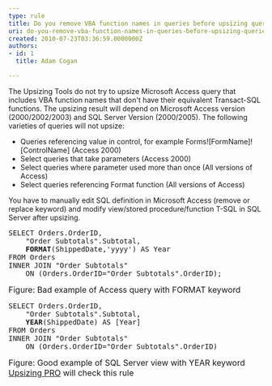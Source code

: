 ```yaml
---
type: rule
title: Do you remove VBA function names in queries before upsizing queries (Upsizing problem)?
uri: do-you-remove-vba-function-names-in-queries-before-upsizing-queries-upsizing-problem
created: 2010-07-23T03:36:59.0000000Z
authors:
- id: 1
  title: Adam Cogan

---
```




<span class='intro'> The Upsizing Tools do not try to upsize Microsoft Access query that includes VBA function names that don't have their equivalent Transact-SQL functions. The upsizing result will depend on Microsoft Access version (2000/2002/2003) and SQL Server Version (2000/2005). The following varieties of queries will not upsize&#58; 
 </span>


  <ul>
    <li>Queries referencing value in control, for example Forms![FormName]![ControlName] (Access 2000) </li>
    <li>Select queries that take parameters (Access 2000) </li>
    <li>Select queries where parameter used more than once (All versions of Access) </li>
    <li>Select queries referencing Format function (All versions of Access) </li>
</ul>
<p>You have to manually edit SQL definition in Microsoft Access (remove or replace keyword) and modify view/stored procedure/function T-SQL in SQL Server after upsizing.</p>
<pre class="ms-rteCustom-CodeArea">SELECT Orders.OrderID,
    &quot;Order Subtotals&quot;.Subtotal, 
    <b>FORMAT</b>(ShippedDate,'yyyy') AS Year 
FROM Orders 
INNER JOIN &quot;Order Subtotals&quot; 
    ON (Orders.OrderID=&quot;Order Subtotals&quot;.OrderID);</pre>
<font class="ms-rteCustom-FigureBad" size="+0">Figure&#58; Bad example of Access query with FORMAT keyword</font>
<pre class="ms-rteCustom-CodeArea">SELECT Orders.OrderID,
    &quot;Order Subtotals&quot;.Subtotal, 
    <b>YEAR</b>(ShippedDate) AS [Year] 
FROM Orders 
INNER JOIN &quot;Order Subtotals&quot; 
    ON (Orders.OrderID=&quot;Order Subtotals&quot;.OrderID)</pre>
<font class="ms-rteCustom-FigureGood" size="+0">Figure&#58; Good example of SQL Server view with YEAR keyword <br>
</font><font class="ms-rteCustom-YellowBorderBox" size="+0"><a href="http&#58;//www.ssw.com.au/ssw/UpsizingPRO">Upsizing PRO</a> will check this rule<br>
</font>



